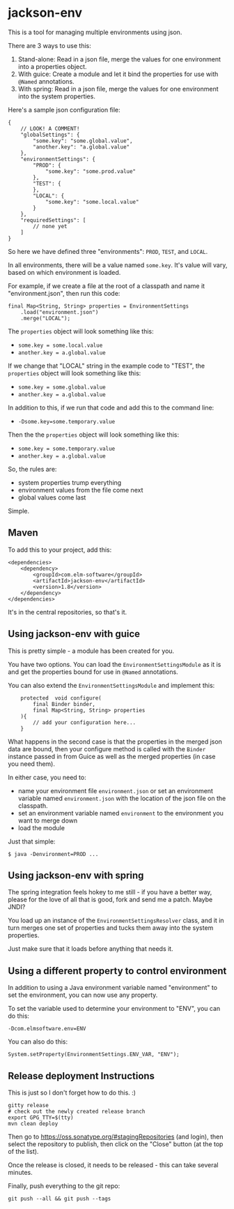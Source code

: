 jackson-env
===

This is a tool for managing multiple environments using json.

There are 3 ways to use this:

1. Stand-alone: Read in a json file, merge the values for one environment into a properties object.
2. With guice: Create a module and let it bind the properties for use with `@Named` annotations.
3. With spring: Read in a json file, merge the values for one environment into the system properties.

Here's a sample json configuration file:

	{
		// LOOK! A COMMENT!
		"globalSettings": {
			"some.key": "some.global.value",
			"another.key": "a.global.value"
		},
		"environmentSettings": {
			"PROD": {
				"some.key": "some.prod.value"
			},
			"TEST": {
			},
			"LOCAL": {
				"some.key": "some.local.value"
			}
		},
		"requiredSettings": [
			// none yet
		]
	}

So here we have defined three "environments": `PROD`, `TEST`, and `LOCAL`.

In all environments, there will be a value named `some.key`. It's value will vary, based on which environment is loaded.

For example, if we create a file at the root of a classpath and name it "environment.json", then run this code:

	final Map<String, String> properties = EnvironmentSettings
		.load("environment.json")
		.merge("LOCAL");

The `properties` object will look something like this:

- `some.key = some.local.value`
- `another.key = a.global.value`

If we change that "LOCAL" string in the example code to "TEST", the `properties` object will look something like this:

- `some.key = some.global.value`
- `another.key = a.global.value`

In addition to this, if we run that code and add this to the command line:

- `-Dsome.key=some.temporary.value`

Then the the `properties` object will look something like this:

- `some.key = some.temporary.value`
- `another.key = a.global.value`

So, the rules are:

- system properties trump everything
- environment values from the file come next
- global values come last

Simple.

Maven
---

To add this to your project, add this:

	<dependencies>
		<dependency>
			<groupId>com.elm-software</groupId>
			<artifactId>jackson-env</artifactId>
			<version>1.8</version>
		</dependency>
	</dependencies>

It's in the central repositories, so that's it.

Using jackson-env with guice
---

This is pretty simple - a module has been created for you.

You have two options. You can load the `EnvironmentSettingsModule` as it is and get the properties bound for use in `@Named` annotations.

You can also extend the `EnvironmentSettingsModule` and implement this:

		protected  void configure(
			final Binder binder,
			final Map<String, String> properties
		){
			// add your configuration here...
		}

What happens in the second case is that the properties in the merged json data are bound, then your configure method is called with the `Binder` instance passed in from Guice as well as the merged properties (in case you need them).

In either case, you need to:

- name your environment file `environment.json` or set an environment variable named `environment.json` with the location of the json file on the classpath.
- set an environment variable named `environment` to the environment you want to merge down
- load the module

Just that simple:

	$ java -Denvironment=PROD ...

Using jackson-env with spring
---

The spring integration feels hokey to me still - if you have a better way, please for the love of all that is good, fork and send me a patch. Maybe JNDI?

You load up an instance of the `EnvironmentSettingsResolver` class, and it in turn merges one set of properties and tucks them away into the system properties.

Just make sure that it loads before anything that needs it.

Using a different property to control environment
---

In addition to using a Java environment variable named "environment" to set the environment, you can now use any property.

To set the variable used to determine your environment to "ENV", you can do this:

	-Dcom.elmsoftware.env=ENV

You can also do this:

	System.setProperty(EnvironmentSettings.ENV_VAR, "ENV");

Release deployment Instructions
---

This is just so I don't forget how to do this. :)

	gitty release
	# check out the newly created release branch
	export GPG_TTY=$(tty)
	mvn clean deploy

Then go to <https://oss.sonatype.org/#stagingRepositories> (and login), then select the repository to publish,
then click on the "Close" button (at the top of the list).

Once the release is closed, it needs to be released - this can take several minutes.

Finally, push everything to the git repo:

	git push --all && git push --tags
